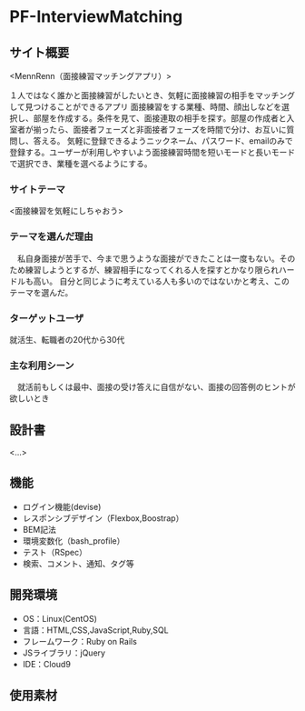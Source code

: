 # PF-InterviewMatching

## サイト概要
<MennRenn（面接練習マッチングアプリ）>

１人ではなく誰かと面接練習がしたいとき、気軽に面接練習の相手をマッチングして見つけることができるアプリ
面接練習をする業種、時間、顔出しなどを選択し、部屋を作成する。条件を見て、面接連取の相手を探す。部屋の作成者と入室者が揃ったら、面接者フェーズと非面接者フェーズを時間で分け、お互いに質問し、答える。
気軽に登録できるようニックネーム、パスワード、emailのみで登録する。ユーザーが利用しやすいよう面接練習時間を短いモードと長いモードで選択でき、業種を選べるようにする。

### サイトテーマ
<面接練習を気軽にしちゃおう>

### テーマを選んだ理由
　私自身面接が苦手で、今まで思うような面接ができたことは一度もない。そのため練習しようとするが、練習相手になってくれる人を探すとかなり限られハードルも高い。
 自分と同じように考えている人も多いのではないかと考え、このテーマを選んだ。

### ターゲットユーザ
就活生、転職者の20代から30代

### 主な利用シーン
　就活前もしくは最中、面接の受け答えに自信がない、面接の回答例のヒントが欲しいとき

## 設計書
<...>

## 機能

- ログイン機能(devise)
- レスポンシブデザイン（Flexbox,Boostrap）
- BEM記法
- 環境変数化（bash_profile）
- テスト（RSpec）
- 検索、コメント、通知、タグ等
## 開発環境
- OS：Linux(CentOS)
- 言語：HTML,CSS,JavaScript,Ruby,SQL
- フレームワーク：Ruby on Rails
- JSライブラリ：jQuery
- IDE：Cloud9

## 使用素材
